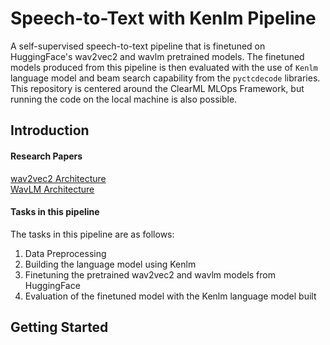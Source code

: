 # Speech-to-Text with Kenlm Pipeline
A self-supervised speech-to-text pipeline that is finetuned on HuggingFace's wav2vec2 and wavlm pretrained models. The finetuned models produced from this pipeline is then evaluated with the use of `Kenlm` language model and beam search capability from the `pyctcdecode` libraries. This repository is centered around the ClearML MLOps Framework, but running the code on the local machine is also possible.  
  
## Introduction 
#### Research Papers  
  
[wav2vec2 Architecture](https://arxiv.org/abs/2006.11477)   
[WavLM Architecture](https://arxiv.org/abs/2110.13900)   
   
#### Tasks in this pipeline   
The tasks in this pipeline are as follows:  

<ol>
  <li>Data Preprocessing</li>
  <li>Building the language model using Kenlm</li>
  <li>Finetuning the pretrained wav2vec2 and wavlm models from HuggingFace</li>
  <li>Evaluation of the finetuned model with the Kenlm language model built</li>
</ol>
  
## Getting Started
